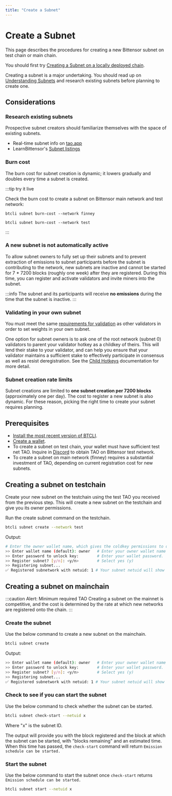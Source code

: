 ```yaml
---
title: "Create a Subnet"
---
```


# Create a Subnet

This page describes the procedures for creating a new Bittensor subnet on test chain or main chain.

You should first try [Creating a Subnet on a locally deployed chain](../local-build/create-subnet).

Creating a subnet is a major undertaking. You should read up on [Understanding Subnets](understanding-subnets) and research existing subnets before planning to create one. 

## Considerations
### Research existing subnets

Prospective subnet creators should familiarize themselves with the space of existing subnets.

- Real-time subnet info on [tao.app](https://www.tao.app/explorer)
- LearnBittensor's [Subnet listings](https://learnbittensor.org/subnets)

### Burn cost

The burn cost for subnet creation is dynamic; it lowers gradually and doubles every time a subnet is created.

:::tip try it live

Check the burn cost to create a subnet on Bittensor main network and test network:

<link rel="stylesheet" href="https://unpkg.com/@antonz/codapi@0.19.10/dist/snippet.css" />
<codapi-settings url="https://bittensor-codex.com/v1">
</codapi-settings>

```shell
btcli subnet burn-cost --network finney
```
<codapi-snippet sandbox="python" editor="basic" init-delay="500">
</codapi-snippet>

```shell
btcli subnet burn-cost --network test
```
<codapi-snippet sandbox="python" editor="basic" init-delay="500">
</codapi-snippet>
:::

### A new subnet is not automatically active

To allow subnet owners to fully set up their subnets and to prevent extraction of emissions to subnet participants before the subnet is contributing to the network, new subnets are inactive and cannot be started for 7 * 7200 blocks (roughly one week) after they are registered.  During this time, you can register and activate validators and invite miners into the subnet.  

:::info
The subnet and its participants will receive **no emissions** during the time that the subnet is inactive.
:::

### Validating in your own subnet

You must meet the same [requirements for validation](../validators#requirements-for-validation) as other validators in order to set weights in your own subnet.

One option for subnet owners is to ask one of the root network (subnet 0) validators to parent your validator hotkey as a childkey of theirs.  This will lend their stake to your validator, and can help you ensure that your validator maintains a sufficient stake to effectively participate in consensus as well as resist deregistration. See the [Child Hotkeys](./child-hotkeys) documentation for more detail.

### Subnet creation rate limits

Subnet creations are limited to **one subnet creation per 7200 blocks** (approximately one per day). The cost to register a new subnet is also dynamic. For these reason, picking the right time to create your subnet requires planning.

## Prerequisites

- [Install the most recent version of BTCLI](../getting-started/install-btcli).
- [Create a wallet](../getting-started/wallets.md#creating-a-local-wallet). 
- To create a subnet on test chain, your wallet must have sufficient test net TAO. Inquire in [Discord](https://discord.com/channels/799672011265015819/1107738550373454028/threads/1331693251589312553) to obtain TAO on Bittensor test network.
- To create a subnet on main network (finney) requires a substantial investment of TAO, depending on current registration cost for new subnets.

## Creating a subnet on testchain

Create your new subnet on the testchain using the test TAO you received from the previous step. This will create a new subnet on the testchain and give you its owner permissions.

Run the create subnet command on the testchain.

```bash
btcli subnet create --network test 
```
Output:
```bash
# Enter the owner wallet name, which gives the coldkey permissions to define running hyperparameters later.
>> Enter wallet name (default): owner   # Enter your owner wallet name
>> Enter password to unlock key:        # Enter your wallet password.
>> Register subnet? [y/n]: <y/n>        # Select yes (y)
>> Registering subnet...
✅ Registered subnetwork with netuid: 1 # Your subnet netuid will show here, save this for later.
```

## Creating a subnet on mainchain

:::caution Alert: Minimum required TAO 
Creating a subnet on the mainnet is competitive, and the cost is determined by the rate at which new networks are registered onto the chain.
:::

### Create the subnet 

Use the below command to create a new subnet on the mainchain. 

```bash
btcli subnet create
```
Output:
```bash
>> Enter wallet name (default): owner   # Enter your owner wallet name
>> Enter password to unlock key:        # Enter your wallet password.
>> Register subnet? [y/n]: <y/n>        # Select yes (y)
>> Registering subnet...
✅ Registered subnetwork with netuid: 1 # Your subnet netuid will show here, save this for later.
```

### Check to see if you can start the subnet

Use the below command to check whether the subnet can be started. 

```bash
btcli subnet check-start --netuid x
```

Where "x" is the subnet ID.

The output will provide you with the block registered and the block at which the subnet can be started, with "blocks remaining" and an estimated time.  When this time has passed, the `check-start` command will return `Emission schedule can be started.` 

### Start the subnet

Use the below command to start the subnet once `check-start` returns `Emission schedule can be started.` 

```bash
btcli subnet start --netuid x
```
